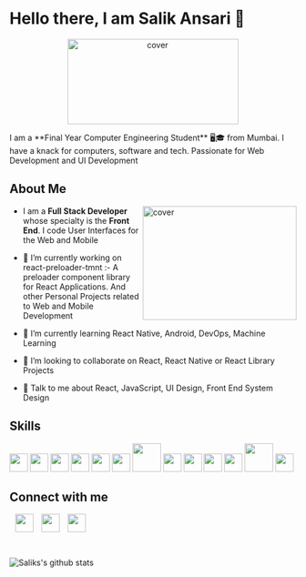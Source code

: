# Hello there, I am Salik Ansari 👋
<p align="center">
<img width="300px" height = "150px" src="https://images.idgesg.net/images/article/2020/05/sale_25313_primary_image_wide-100842650-large.jpg" alt="cover" align="center"/>
</p>
I am a **Final Year Computer Engineering Student** 🖥🎓 from Mumbai. I have a knack for computers, software and tech. Passionate for Web Development and UI Development

## About Me
<img width="270px" height = "200px" src="https://i.pinimg.com/originals/a2/70/d2/a270d270d5ca184422cf980475b99e24.gif" alt="cover" align="right"/>

- I am a **Full Stack Developer** whose specialty is the **Front End**. I code User Interfaces for the Web and Mobile
- 🔭 I’m currently working on react-preloader-tmnt :- A preloader component library for React Applications. And other Personal Projects related to Web and Mobile Development

- 🌱 I’m currently learning React Native, Android, DevOps, Machine Learning

- 👯 I’m looking to collaborate on React, React Native or React Library Projects

- 💬 Talk to me about React, JavaScript, UI Design, Front End System Design

## Skills

<code><img width ='32px' src ='https://raw.githubusercontent.com/rahulbanerjee26/githubAboutMeGenerator/main/icons/reactjs.svg'></code>
<code><img width ='32px' src ='https://raw.githubusercontent.com/rahulbanerjee26/githubAboutMeGenerator/main/icons/javascript.svg'></code>
<code><img width ='32px' src ='https://raw.githubusercontent.com/rahulbanerjee26/githubAboutMeGenerator/main/icons/css.svg'></code>
<code><img width ='32px' src ='https://raw.githubusercontent.com/rahulbanerjee26/githubAboutMeGenerator/main/icons/sass.svg'></code>
<code><img width ='32px' src ='https://raw.githubusercontent.com/rahulbanerjee26/githubAboutMeGenerator/main/icons/python.svg'></code>
<code><img width ='32px' src ='https://raw.githubusercontent.com/rahulbanerjee26/githubAboutMeGenerator/main/icons/nodejs.svg'></code>
<code><img width ='50px' src ='https://www.nextontop.com/assets/img/services/web/expressjs.svg'></code>
<code><img width ='32px' src='https://raw.githubusercontent.com/rahulbanerjee26/githubAboutMeGenerator/main/icons/bootstrap.svg'></code>
<code><img width ='32px' src ='https://raw.githubusercontent.com/rahulbanerjee26/githubAboutMeGenerator/main/icons/tailwind.svg'></code>
<code><img width ='32px' src='https://camo.githubusercontent.com/8660df2110ee913ff739e173b9d00871d8f8eb1bf7596e22c64d62bfae7e2b5a/68747470733a2f2f7777772e6f6e67726170682e636f6d2f77702d636f6e74656e742f75706c6f6164732f323031382f30322f6e6578746a735f69636f6e2e706e67'></code>
<code><img width ='32px' src ='https://raw.githubusercontent.com/rahulbanerjee26/githubAboutMeGenerator/main/icons/android.svg'></code>
<code><img width ='50px' src ='https://upload.wikimedia.org/wikipedia/commons/d/db/Npm-logo.svg'></code>
<code><img width ='32px' src ='https://duncanleung.com/static/4754115ddd48b63d252f8014e9a86177/92ab1/storybook.png'></code>

## Connect with me

<a href = 'https://www.linkedin.com/in/salik-a-b44305108' style="margin-left:10px;"> <img width = '32px' align= 'center' src="https://raw.githubusercontent.com/rahulbanerjee26/githubAboutMeGenerator/main/icons/linked-in-alt.svg"/></a>
<a href = 'https://www.twitter.com/SalikAnsari5' style="margin-left:10px;"> <img width = '32px' align= 'center' src="https://raw.githubusercontent.com/rahulbanerjee26/githubAboutMeGenerator/main/icons/twitter.svg"/></a>
<a href = 'https://www.github.com/salikansari6' style="margin-left:10px;"> <img width = '32px' align= 'center' src="https://raw.githubusercontent.com/rahulbanerjee26/githubAboutMeGenerator/main/icons/github.svg"/></a>

<br/>

![Saliks's github stats](https://github-readme-stats.vercel.app/api?username=salikansari6&theme=synthwave)
